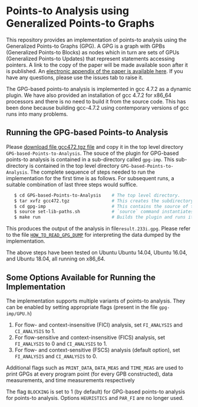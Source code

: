 Points-to Analysis using Generalized Points-to Graphs
======================================================
This repository provides an implementation of points-to analysis using the Generalized Points-to Graphs (GPG). A GPG is a graph with GPBs (Generalized Points-to Blocks) as nodes which in turn are sets of GPUs (Generalized Points-to Updates) that represent statements accessing pointers. A link to the copy of the paper will be made available soon after it is published. An [electronic appendix of the paper is available here](appendix-gpg-pta-v4.pdf). If you have any questions, please use the issues tab to raise it.

The GPG-based points-to analysis is implemented in gcc 4.7.2 as a dynamic plugin. We have also provided an installation of gcc 4.7.2 for x86_64 processors and there is no need to build it from the source code. This has been done because building gcc-4.7.2 using contemporary versions of gcc runs into many problems. 


Running the GPG-based Points-to Analysis
----------------------------------------
Please [download file gcc472.tgz file](https://tinyurl.com/y3l3aeek) and copy it in the top level directory `GPG-based-Points-to-Analysis`. The souce of the plugin for GPG-based points-to analysis is contained in a sub-directory called `gpg-imp`. This sub-directory is contained in the top level directory `GPG-based-Points-to-Analysis`. The complete sequence of steps needed to run the implementation for the first time is as follows. For subsequent runs, a suitable combination of last three steps would suffice.
```bash
   $ cd GPG-based-Points-to-Analysis    # The top level directory.
   $ tar xvfz gcc472.tgz                # This creates the subdirectory gcc472 containing the gcc installation.
   $ cd gpg-imp                         # This contains the source of the GPG-based points-to analysis.
   $ source set-lib-paths.sh            # `source` command instantiates the shell variables in the current shell.
   $ make run                           # Builds the plugin and runs it on $(TEST) in the Makefile.
```

This produces the output of the analysis in file`result.233i.gpg`. Please refer to the file [`HOW_TO_READ_GPG_DUMP`](HOW_TO_READ_GPG_DUMP.md) for interpreting the data dumped by the implementation.

The above steps have been tested on Ubuntu Ubuntu 14.04, Ubuntu 16.04, and Ubuntu 18.04, all running on x86_64.

Some Options Available for Running the Implementation
------------------------------------------------------

The implementation supports multiple variants of points-to analysis. They can be enabled by setting appropriate flags (present in the file `gpg-imp/GPU.h`)

1. For flow- and context-insensitive (FICI) analysis, set `FI_ANALYSIS` and `CI_ANALYSIS` to 1.
2. For flow-sensitive and context-insensitive (FICS) analysis, set `FI_ANALYSIS` to 0 and `CI_ANALYSIS` to 1.
3. For flow- and context-sensitive (FSCS) analysis (default option), set `FI_ANALYSIS` and `CI_ANALYSIS` to 0.

Additional flags such as `PRINT_DATA`, `DATA_MEAS` and `TIME_MEAS` are used to print GPGs at every program point (for every GPB constructed), data measurements, and time measurements respectively

The flag `BLOCKING` is set to 1 (by default) for GPG-based points-to analysis for points-to analysis. Options `HEURISTICS` and `PAR_FI` are no longer used.
